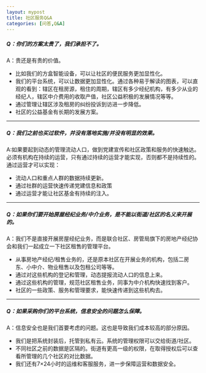 ```yaml
---
layout: mypost
title: 社区服务Q&A
categories: [问答,Q&A]
---
```

##### Q：你们的方案太贵了，我们承担不了。

A：贵还是有贵的价值。
- 比如我们的方盒智能设备，可以让社区的便民服务更加显性化。
- 我们的平台系统，可以让数据更加显性化。通过各种易于解读的图表，可以直观的看到：辖区在租房源，租住的周期，辖区有多少经纪机构，有多少从业的经纪人，辖区中介费用的收取产值，社区公益积极的发展情况等等。
- 通过管理让辖区涉及租房的纠纷投诉到访进一步降低。
- 社区的公益基金有长期的发展方案。

---

##### Q：我们之前也买过软件，并没有落地实施/并没有明显的效果。

A:如果要起到动态的管理流动人口，做到党建宣传和社区政策和服务的快速触达。必须有机构在持续的运营，只有通过持续的运营才能实现，否则都不是持续性的。通过运营才可以实现：
- 流动人口和重点人群的数据持续更新。
- 通过社群的运营快速传递党建信息和政策
- 通过运营才能让社区基金有持续的注入。

---

##### Q：如果你们要开始房屋经纪业务/中介业务，是不能以街道/社区的名义来开展的。

A：我们不是直接开展房屋经纪业务，而是联合社区、房管局旗下的房地产经纪协会和我们一起成立一下社区租售的管理平台。
- 从事房地产经纪/租售业务的，还是原本社区在开展业务的机构，包括二房东、小中介、物业租售以及包租公司等等。
- 通过对这些机构的登记和管理，动态提报流动人口的信息上来。
- 通过这些机构的管理，规范社区租售业务，同事为中介机构快速找到客户。
- 社区的一些政策、服务和管理要求，能快速传递到这些机构去。

---

##### Q：如果采购你们的平台系统，信息安全的问题怎么保障。

A：信息安全也是我们首要考虑的问题。这也是导致我们成本较高的部分原因。
- 我们是把系统封装后，托管到私有云。系统的管理权限可以交给街道/社区。
- 不同社区之前的数据是区隔的。街道有更高一级的权限，在取得授权后可以查看所管理的几个社区的对比数据。
- 我们还有7×24小时的运维和客服服务，进一步保障运营和数据安全。
